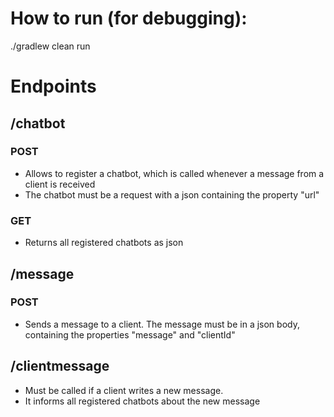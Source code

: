 # How to run (for debugging):

./gradlew clean run

# Endpoints

## /chatbot
### POST
* Allows to register a chatbot, which is called whenever a message from a client is received
* The chatbot must be a request with a json containing the property "url"

### GET
* Returns all registered chatbots as json

## /message

### POST
* Sends a message to a client. The message must be in a json body, containing the properties "message" and "clientId"

## /clientmessage
* Must be called if a client writes a new message.
* It informs all registered chatbots about the new message
